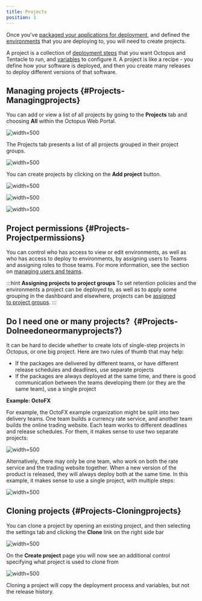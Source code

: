 ```yaml
---
title: Projects
position: 1
---
```


Once you've [packaged your applications for deployment](/docs/packaging-applications/index.md), and defined the [environments](/docs/key-concepts/environments/index.md) that you are deploying to, you will need to create projects.

A project is a collection of [deployment steps](/docs/deploying-applications/index.md) that you want Octopus and Tentacle to run, and [variables](/docs/deploying-applications/variables/index.md) to configure it. A project is like a recipe - you define how your software is deployed, and then you create many releases to deploy different versions of that software.

## Managing projects {#Projects-Managingprojects}

You can add or view a list of all projects by going to the **Projects** tab and choosing **All** within the Octopus Web Portal.

![](/docs/images/3048102/3277829.png "width=500")

The Projects tab presents a list of all projects grouped in their project groups.

![](/docs/images/3048102/3277828.png "width=500")

You can create projects by clicking on the **Add project** button.

![](/docs/images/3048102/3277827.png "width=500")

![](/docs/images/3048102/3277826.png "width=500")

![](/docs/images/3048102/3277825.png "width=500")

## Project permissions {#Projects-Projectpermissions}

You can control who has access to view or edit environments, as well as who has access to deploy to environments, by assigning users to Teams and assigning roles to those teams. For more information, see the section on [managing users and teams](/docs/administration/managing-users-and-teams/index.md).

:::hint
**Assigning projects to project groups**
To set retention policies and the environments a project can be deployed to, as well as to apply some grouping in the dashboard and elsewhere, projects can be [assigned to project groups](/docs/key-concepts/project-groups.md).
:::

## Do I need one or many projects?  {#Projects-DoIneedoneormanyprojects?}

It can be hard to decide whether to create lots of single-step projects in Octopus, or one big project. Here are two rules of thumb that may help:

- If the packages are delivered by different teams, or have different release schedules and deadlines, use separate projects
- If the packages are always deployed at the same time, and there is good communication between the teams developing them (or they are the same team), use a single project

**Example: OctoFX**

For example, the OctoFX example organization might be split into two delivery teams. One team builds a currency rate service, and another team builds the online trading website. Each team works to different deadlines and release schedules. For them, it makes sense to use two separate projects:

![](/docs/images/3048102/3277822.png "width=500")

Alternatively, there may only be one team, who work on both the rate service and the trading website together. When a new version of the product is released, they will always deploy both at the same time. In this example, it makes sense to use a single project, with multiple steps:

![](/docs/images/3048102/3277821.png "width=500")

## Cloning projects {#Projects-Cloningprojects}

You can clone a project by opening an existing project, and then selecting the settings tab and clicking the **Clone** link on the right side bar

![](/docs/images/3048102/3277824.png "width=500")

On the **Create project** page you will now see an additional control specifying what project is used to clone from

![](/docs/images/3048102/3277823.png "width=500")

Cloning a project will copy the deployment process and variables, but not the release history.
